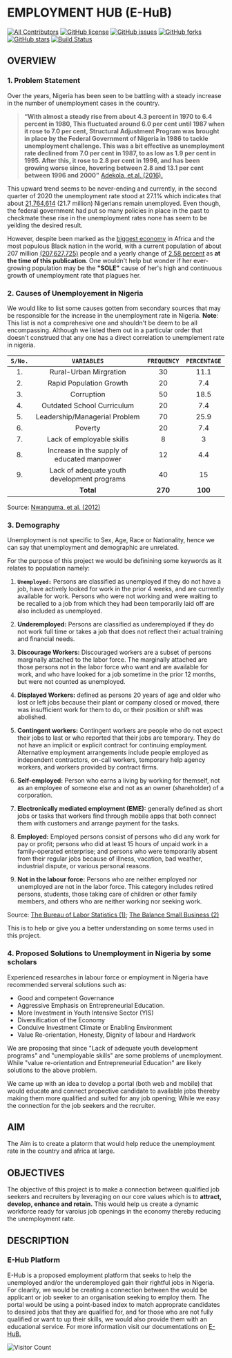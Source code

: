 # **EMPLOYMENT HUB (E-HuB)**

<!-- ALL-CONTRIBUTORS-BADGE:START - Do not remove or modify this section -->

[![All Contributors](https://img.shields.io/badge/all_contributors-1-orange.svg?style=plastic)](#contributors)
[![GitHub license](https://img.shields.io/github/license/Oisavictor/E-Hub?style=plastic)](https://github.com/Oisavictor/E-HuB/blob/main/docs/LICENSE)
[![GitHub issues](https://img.shields.io/github/issues/Oisavictor/E-Hub?style=plastic)](https://github.com/Oisavictor/E-Hub/issues)
[![GitHub forks](https://img.shields.io/github/forks/Oisavictor/E-Hub?style=plastic)](https://github.com/Oisavictor/E-Hub/network)
[![GitHub stars](https://img.shields.io/github/stars/Oisavictor/E-Hub?style=plastic)](https://github.com/Oisavictor/E-Hub/stargazers)
[![Build Status](https://travis-ci.com/Oisavictor/E-Hub.svg?branch=main)](https://travis-ci.com/Oisavictor/E-Hub)

## **OVERVIEW**

### 1. **Problem Statement**

Over the years, Nigeria has been seen to be battling with a steady increase in the number of unemployment cases in the country. <!-- Unemployability has made Nigeria youth taged as "Lazy". -->

> **“With almost a steady rise from about 4.3 percent in 1970 to 6.4 percent in 1980, This fluctuated around 6.0 per cent until 1987 when it rose to 7.0 per cent, Structural Adjustment Program was brought in place by the Federal Government of Nigeria in 1986 to tackle unemployment challenge. This was a bit effective as unemployment rate declined from 7.0 per cent in 1987, to as low as 1.9 per cent in 1995. After this, it rose to 2.8 per cent in 1996, and has been growing worse since, hovering between 2.8 and 13.1 per cent between 1996 and 2000"** [Adekola, et al. (2016).][1]

This upward trend seems to be never-ending and currently, in the second quarter of 2020 the unemployment rate stood at 27.1% which indicates that about [21,764,614][2] (21.7 million) Nigerians remain unemployed. Even though, the federal government had put so many policies in place in the past to checkmate these rise in the unemployment rates none has seem to be yeilding the desired result.

However, despite been marked as the [biggest economy][3] in Africa and the most populous Black nation in the world, with a current population of about 207 million [(207,627,725)][4] people and a yearly change of [2.58 percent][4] as **at the time of this publication**. One wouldn't help but wonder if her ever-growing population may be the **"SOLE"** cause of her's high and continuous growth of unemployment rate that plagues her.

### 2. **Causes of Unemployement in Nigeria**

We would like to list some causes gotten from secondary sources that may be responsible for the increase in the unemployment rate in Nigeria. **Note**: This list is not a comprehesive one and shouldn't be deem to be all encompassing. Although we listed them out in a particular order that doesn't construed that any one has a direct correlation to unemplement rate in nigeria.

| **`S/No.`** |               **`VARIABLES`**               | **`FREQUENCY`** | **`PERCENTAGE`** |
| :---------: | :-----------------------------------------: | :-------------: | :--------------: |
|     1.      |           Rural-Urban Mirgration            |       30        |       11.1       |
|     2.      |           Rapid Population Growth           |       20        |       7.4        |
|     3.      |                 Corruption                  |       50        |       18.5       |
|     4.      |         Outdated School Curriculum          |       20        |       7.4        |
|     5.      |        Leadership/Managerial Problem        |       70        |       25.9       |
|     6.      |                   Poverty                   |       20        |       7.4        |
|     7.      |          Lack of employable skills          |        8        |        3         |
|     8.      | Increase in the supply of educated manpower |       12        |       4.4        |
|     9.      | Lack of adequate youth development programs |       40        |        15        |
|             |                  **Total**                  |     **270**     |     **100**      |

Source: [Nwanguma, et al. (2012)][5]

### 3. **Demography**

Unemployment is not specific to Sex, Age, Race or Nationality, hence we can say that unemployment and demographic are unrelated.

For the purpose of this project we would be definining some keywords as it relates to population namely:

1. **`Unemployed:`** Persons are classified as unemployed if they do not have a job, have actively looked for work in the prior 4 weeks, and are currently available for work. Persons who were not working and were waiting to be recalled to a job from which they had been temporarily laid off are also included as unemployed.

2. **Underemployed:** Persons are classified as underemployed if they do not work full time or takes a job that does not reflect their actual training and financial needs.

3. **Discourage Workers:** Discouraged workers are a subset of persons marginally attached to the labor force. The marginally attached are those persons not in the labor force who want and are available for work, and who have looked for a job sometime in the prior 12 months, but were not counted as unemployed.

4. **Displayed Workers:** defined as persons 20 years of age and older who lost or left jobs because their plant or company closed or moved, there was insufficient work for them to do, or their position or shift was abolished.

5. **Contingent workers:** Contingent workers are people who do not expect their jobs to last or who reported that their jobs are temporary. They do not have an implicit or explicit contract for continuing employment. Alternative employment arrangements include people employed as independent contractors, on-call workers, temporary help agency workers, and workers provided by contract firms.

6. **Self-employed:** Person who earns a living by working for themself, not as an employee of someone else and not as an owner (shareholder) of a corporation.

7. **Electronically mediated employment (EME):** generally defined as short jobs or tasks that workers find through mobile apps that both connect them with customers and arrange payment for the tasks.

8. **Employed:** Employed persons consist of persons who did any work for pay or profit; persons who did at least 15 hours of unpaid work in a family-operated enterprise; and persons who were temporarily absent from their regular jobs because of illness, vacation, bad weather, industrial dispute, or various personal reasons.

9. **Not in the labour force:** Persons who are neither employed nor unemployed are not in the labor force. This category includes retired persons, students, those taking care of children or other family members, and others who are neither working nor seeking work.

Source: [The Bureau of Labor Statistics (1)][6]; [The Balance Small Business (2)][7]

This is to help or give you a better understanding on some terms used in this project.

### 4. **Proposed Solutions to Unemployment in Nigeria by some scholars**

Experienced researches in labour force or employment in Nigeria have recommended serveral solutions such as:

- Good and competent Governance
- Aggressive Emphasis on Entrepreneurial Education.
- More Investment in Youth Intensive Sector (YIS)
- Diversification of the Economy
- Conduive Investment Climate or Enabling Environment
- Value Re-orientation, Honesty, Dignity of labour and Hardwork

We are proposing that since "Lack of adequate youth development programs" and "unemployable skills" are some problems of unemployment. While "value re-orientation and Entrepreneurial Education" are likely solutions to the above problem.

We came up with an idea to develop a portal (both web and mobile) that would educate and connect propective candidate to available jobs thereby making them more qualified and suited for any job opening; While we easy the connection for the job seekers and the recruiter.

## **AIM**

The Aim is to create a platorm that would help reduce the unemployment rate in the country and africa at large.

## **OBJECTIVES**

The objective of this project is to make a connection between qualified job seekers and recruiters by leveraging on our core values which is to **attract, develop, enhance and retain.** This would help us create a dynamic workforce ready for varoius job openings in the economy thereby reducing the unemployment rate.

## **DESCRIPTION**

### **E-Hub Platform**

E-Hub is a proposed employment platform that seeks to help the unemployed and/or the underemployed gain their rightful jobs in Nigeria. For clearity, we would be creating a connection between the would be applicant or job seeker to an organisation seeking to employ them. The portal would be using a point-based index to match approprate candidates to desired jobs that they are qualified for, and for those who are not fully qualified or want to up their skills, we would also provide them with an educational service. For more information visit our documentations on [E-HuB.](https://github.com/Oisavictor/E-HuB/blob/main/docs/E-HuB.md)

<!-- Markdown links -->

[1]: http://eprints.covenantuniversity.edu.ng/6771/1/ISROSET-IJSRMS-00209.pdf "ADEKOLA"
[2]: https://nairametrics.com/2020/08/14/breaking-nigeria-unemployment-rate-jumps-to-27-1 "Unemployment"
[3]: https://www.bloomberg.com/news/articles/2020-03-03/nigeria-now-tops-south-africa-as-the-continent-s-biggest-economy "biggest economy"
[4]: https://www.worldometers.info/world-population/nigeria-population/ "Population growth"
[5]: https://journal-archieves23.webs.com/1125-1141.pdf "Table"
[6]: https://www.bls.gov/cps/lfcharacteristics.htm#unemp "bls"
[7]: https://www.thebalancesmb.com/what-does-it-mean-to-be-self-employed-398471 "balance"
![Visitor Count](https://profile-counter.glitch.me/Oisavictor/count.svg)

